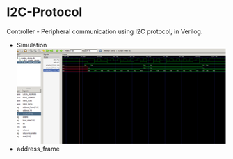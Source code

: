 # I2C-Protocol

Controller - Peripheral communication using I2C protocol, in Verilog.
+ Simulation
  ![Demo](./docs/demo1.png)
+ address_frame
  
